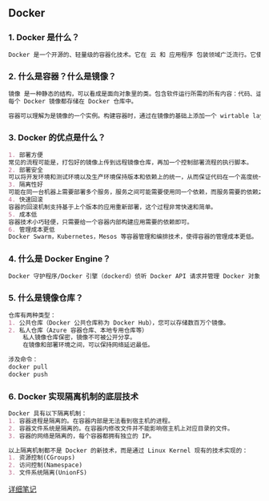 ## Docker

### 1. Docker 是什么？

```markdown
Docker 是一个开源的、轻量级的容器化技术。它在 云 和 应用程序 包装领域广泛流行。它使您可以自动在轻量和便携式容器中部署应用程序。
```

### 2. 什么是容器？什么是镜像？

```markdown
镜像 是一种静态的结构，可以看成是面向对象里的类。包含软件运行所需的所有内容：代码、运行时环境、系统工具、系统库和设置。它是一种分层结构，每一层都是 read-only 的。构建镜像时，前一层是后一层的基础，这种结构适合镜像的复用和定制。
每个 Docker 镜像都存储在 Docker 仓库中。
```

```markdown
容器可以理解为是镜像的一个实例。构建容器时，通过在镜像的基础上添加一个 wirtable layer, 用于保存容器在运行过程中的修改。
```

### 3. Docker 的优点是什么？

```markdown
1. 部署方便
常见的流程可能是，打包好的镜像上传到远程镜像仓库，再加一个控制部署流程的执行脚本。
2. 部署安全
可以将开发环境和测试环境以及生产环境保持版本和依赖上的统一，从而保证代码在一个高度统一的环境上执行。这样可以把很多因为人工配置环境产生的失误降到最低。
3. 隔离性好
可能在同一台机器上需要部署多个服务，服务之间可能需要使用同一个依赖，而服务需要的依赖之间可能会有一些冲突。容器就是一个隔离的环境。
4. 快速回滚
容器的回滚机制支持基于上个版本的应用重新部署，这个过程非常快速和简单。
5. 成本低
容器技术小巧轻便，只需要给一个容器内部构建应用需要的依赖即可。
6. 管理成本更低
Docker Swarm，Kubernetes，Mesos 等容器管理和编排技术，使得容器的管理成本更低。

```

### 4. 什么是 Docker Engine？

```markdown
Docker 守护程序/Docker 引擎（dockerd）侦听 Docker API 请求并管理 Docker 对象，例如图像、容器、网络、卷。守护程序可以和其它的守护程序通信以管理 Docker 服务。
```

### 5. 什么是镜像仓库？

```markdown
仓库有两种类型：
1. 公共仓库（Docker 公共仓库称为 Docker Hub），您可以存储数百万个镜像。
2. 私人仓库（Azure 容器仓库、本地专用仓库等）
	私人镜像仓库保密，镜像不可被公开分享。
	在镜像和部署环境之间，可以保持网络延迟最低。

涉及命令：
docker pull
docker push
```

### 6. Docker 实现隔离机制的底层技术

```markdown
Docker 具有以下隔离机制：
1. 容器进程是隔离的。在容器内部是无法看到宿主机的进程。
2. 容器文件系统是隔离的。在容器内修改文件并不能影响宿主机上对应目录的文件。
3. 容器的网络是隔离的，每个容器都拥有独立的 IP。

以上隔离机制都不是 Docker 的新技术，而是通过 Linux Kernel 现有的技术实现的：
1. 资源控制(CGroups)
2. 访问控制(Namespace)
3. 文件系统隔离(UnionFS)
```

[详细笔记](https://github.com/LydiaCai1203/leetcode-practice/blob/master/docker_virtual_isolate.md)



